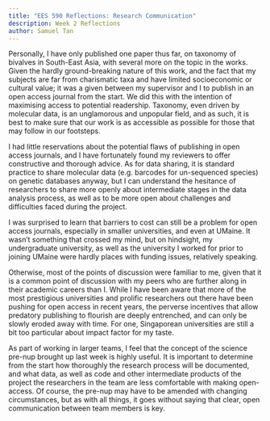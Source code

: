 ```yaml
---
title: "EES 590 Reflections: Research Communication"
description: Week 2 Reflections
author: Samuel Tan
---
```


Personally, I have only published one paper thus far, on taxonomy of bivalves in South-East Asia, with several more on the topic in the works. Given the hardly ground-breaking nature of this work, and the fact that my subjects are far from charismatic taxa and have limited socioeconomic or cultural value; it was a given between my supervisor and I to publish in an open access journal from the start. We did this with the intention of maximising access to potential readership. Taxonomy, even driven by molecular data, is an unglamorous and unpopular field, and as such, it is best to make sure that our work is as accessible as possible for those that may follow in our footsteps. 

I had little reservations about the potential flaws of publishing in open access journals, and I have fortunately found my reviewers to offer constructive and thorough advice. As for data sharing, it is standard practice to share molecular data (e.g. barcodes for un-sequenced species) on genetic databases anyway, but I can understand the hesitance of researchers to share more openly about intermediate stages in the data analysis process, as well as to be more open about challenges and difficulties faced during the project.

I was surprised to learn that barriers to cost can still be a problem for open access journals, especially in smaller universities, and even at UMaine. It wasn’t something that crossed my mind, but on hindsight, my undergraduate university, as well as the university I worked for prior to joining UMaine were hardly places with funding issues, relatively speaking. 

Otherwise, most of the points of discussion were familiar to me, given that it is a common point of discussion with my peers who are further along in their academic careers than I. While I have been aware that more of the most prestigious universities and prolific researchers out there have been pushing for open access in recent years, the perverse incentives that allow predatory publishing to flourish are deeply entrenched, and can only be slowly eroded away with time. For one, Singaporean universities are still a bit too particular about impact factor for my taste.

As part of working in larger teams, I feel that the concept of the science pre-nup brought up last week is highly useful. It is important to determine from the start how thoroughly the research process will be documented, and what data, as well as code and other intermediate products of the project the researchers in the team are less comfortable with making open-access. Of course, the pre-nup may have to be amended with changing circumstances, but as with all things, it goes without saying that clear, open communication between team members is key.
